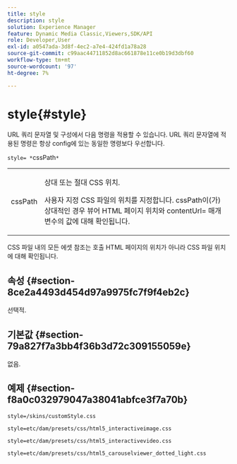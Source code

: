 ```yaml
---
title: style
description: style
solution: Experience Manager
feature: Dynamic Media Classic,Viewers,SDK/API
role: Developer,User
exl-id: a0547ada-3d8f-4ec2-a7e4-424fd1a78a28
source-git-commit: c99aac44711852d8ac661878e11ce0b19d3dbf60
workflow-type: tm+mt
source-wordcount: '97'
ht-degree: 7%

---
```


# style{#style}

URL 쿼리 문자열 및 구성에서 다음 명령을 적용할 수 있습니다. URL 쿼리 문자열에 적용된 명령은 항상 config에 있는 동일한 명령보다 우선합니다.

`style= *`cssPath`*`

<table id="table_F800F787CF0342749B934DAEB600C0EB"> 
 <tbody> 
  <tr> 
   <td colname="col1"> <p> <span class="codeph"> <span class="varname"> cssPath</span> </span> </p> </td> 
   <td colname="col2"> <p> 상대 또는 절대 CSS 위치. </p> <p>사용자 지정 CSS 파일의 위치를 지정합니다. <span class="codeph"><span class="varname"> cssPath</span></span>이(가) 상대적인 경우 뷰어 HTML 페이지 위치와 <span class="codeph"> contentUrl=</span> 매개 변수의 값에 대해 확인됩니다. </p> </td> 
  </tr> 
 </tbody> 
</table>

CSS 파일 내의 모든 에셋 참조는 호출 HTML 페이지의 위치가 아니라 CSS 파일 위치에 대해 확인됩니다.

## 속성 {#section-8ce2a4493d454d97a9975fc7f9f4eb2c}

선택적.

## 기본값 {#section-79a827f7a3bb4f36b3d72c309155059e}

없음.

## 예제 {#section-f8a0c032979047a38041abfce3f7a70b}

`style=/skins/customStyle.css`

`style=etc/dam/presets/css/html5_interactiveimage.css`

`style=etc/dam/presets/css/html5_interactivevideo.css`

`style=etc/dam/presets/css/html5_carouselviewer_dotted_light.css`
